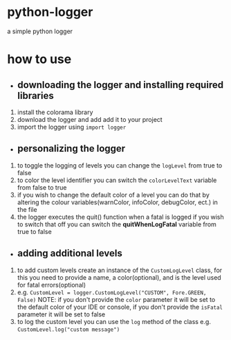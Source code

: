 # python-logger
a simple python logger

# how to use

* ## downloading the logger and installing required libraries

1. install the colorama library
2. download the logger and add add it to your project
3. import the logger using `import logger`
* ## personalizing the logger

1. to toggle the logging of levels you can change the `logLevel` from true to false
2. to color the level identifier you can switch the `colorLevelText` variable from false to true
3. if you wish to change the default color of a level you can do that by altering the colour variables(warnColor, infoColor, debugColor, ect.) in the file
4. the logger executes the quit() function when a fatal is logged if you wish to switch that off you can switch the **quitWhenLogFatal** variable from true to false
* ## adding additional levels

1. to add custom levels create an instance of the `CustomLogLevel` class, for this you need to provide a name, a color(optional), and is the level used for fatal errors(optional)
2. e.g. `CustomLevel = logger.CustomLogLevel("CUSTOM", Fore.GREEN, False)` NOTE: if you don't provide the `color` parameter it will be set to the default color of your IDE or console, if you don't provide the `isFatal` parameter it will be set to false
3. to log the custom level you can use the `log` method of the class e.g. `CustomLevel.log("custom message")`

